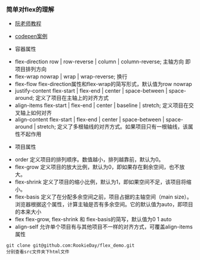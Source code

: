 ### 简单对flex的理解 
- [阮老师教程](http://www.ruanyifeng.com/blog/2015/07/flex-grammar.html)
- [codepen案例](https://codepen.io/LandonSchropp/pen/KpzzGo)

- 容器属性
+ flex-direction row | row-reverse | column | column-reverse; 主轴方向 即项目排列方向
+ flex-wrap      nowrap | wrap | wrap-reverse; 换行
+ flex-flow      flex-direction属性和flex-wrap的简写形式，默认值为row nowrap
+ justify-content flex-start | flex-end | center | space-between | space-around; 定义了项目在主轴上的对齐方式
+ align-items flex-start | flex-end | center | baseline | stretch; 定义项目在交叉轴上如何对齐
+ align-content flex-start | flex-end | center | space-between | space-around | stretch; 定义了多根轴线的对齐方式。如果项目只有一根轴线，该属性不起作用



- 项目属性
+ order 定义项目的排列顺序。数值越小，排列越靠前，默认为0。
+ flex-grow 定义项目的放大比例，默认为0，即如果存在剩余空间，也不放大。
+ flex-shrink  定义了项目的缩小比例，默认为1，即如果空间不足，该项目将缩小。
+ flex-basis  定义了在分配多余空间之前，项目占据的主轴空间（main size）。浏览器根据这个属性，计算主轴是否有多余空间。它的默认值为auto，即项目的本来大小
+ flex flex-grow, flex-shrink 和 flex-basis的简写，默认值为0 1 auto
+ align-self 允许单个项目有与其他项目不一样的对齐方式，可覆盖align-items属性

```
git clone git@github.com:RookieDay/flex_demo.git
分别查看src文件夹下html文件
```
